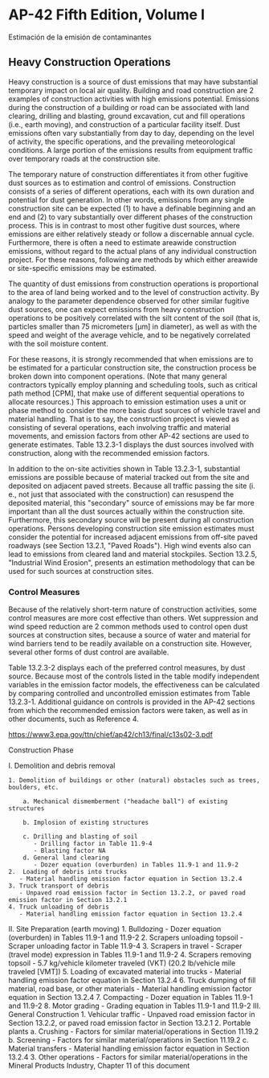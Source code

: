 # AP-42 Fifth Edition, Volume I
Estimación de la emisión de contaminantes 

## Heavy Construction Operations

Heavy construction is a source of dust emissions that may have substantial temporary impact on local air quality. Building and road construction are 2 examples of construction activities with high emissions potential. Emissions during the construction of a building or road can be associated with land clearing, drilling and blasting, ground excavation, cut and fill operations (i.e., earth moving), and construction of a particular facility itself. Dust emissions often vary substantially from day to day, depending on the level of activity, the specific operations, and the prevailing meteorological conditions.   A large portion of the emissions results from equipment traffic over temporary roads at the construction site.

The temporary nature of construction differentiates it from other fugitive dust sources as to estimation and control of emissions. Construction consists of a series of different operations, each with its own duration and potential for dust generation.   In other words, emissions from any single construction site can be expected (1) to have a definable beginning and an end and (2) to vary substantially over different phases of the construction process. This is in contrast to most other fugitive dust sources, where emissions are either relatively steady or follow a discernable annual cycle. Furthermore, there is often a need to estimate areawide construction emissions, without regard to the actual plans of any individual construction project. For these reasons, following are methods by which either areawide or site-specific emissions may be estimated.

The quantity of dust emissions from construction operations is proportional to the area of land being worked and to the level of construction activity. By analogy to the parameter dependence observed for other similar fugitive dust sources, one can expect emissions from heavy construction operations to be positively correlated with the silt content of the soil (that is, particles smaller than 75 micrometers [μm] in diameter), as well as with the speed and weight of the average vehicle, and to be negatively correlated with the soil moisture content.

For these reasons, it is strongly recommended that when emissions are to be estimated for a particular construction site, the construction process be broken down into component operations. (Note that many general contractors typically employ planning and scheduling tools, such as critical path method [CPM], that make use of different sequential operations to allocate resources.) This approach to emission estimation uses a unit or phase method to consider the more basic dust sources of vehicle travel and material handling. That is to say, the construction project is viewed as consisting of several operations, each involving traffic and material movements, and emission factors from other AP-42 sections are used to generate estimates. Table 13.2.3-1 displays the dust sources involved with construction, along with the recommended emission factors.

In addition to the on-site activities shown in Table 13.2.3-1, substantial emissions are possible because of material tracked out from the site and deposited on adjacent paved streets. Because all traffic passing the site (i. e., not just that associated with the construction) can resuspend the deposited material, this "secondary" source of emissions may be far more important than all the dust sources actually within the construction site. Furthermore, this secondary source will be present during all construction operations. Persons developing construction site emission estimates must consider the potential for increased adjacent emissions from off-site paved roadways (see Section 13.2.1, "Paved Roads"). High wind events also can lead to emissions from cleared land and material stockpiles. Section 13.2.5, "Industrial Wind Erosion", presents an estimation methodology that can be used for such sources at construction sites.

### Control Measures

Because of the relatively short-term nature of construction activities, some control measures are more cost effective than others. Wet suppression and wind speed reduction are 2 common methods used to control open dust sources at construction sites, because a source of water and material for wind barriers tend to be readily available on a construction site. However, several other forms of dust control are available.

Table 13.2.3-2 displays each of the preferred control measures, by dust source. Because most of the controls listed in the table modify independent variables in the emission factor models, the effectiveness can be calculated by comparing controlled and uncontrolled emission estimates from Table 13.2.3-1. Additional guidance on controls is provided in the AP-42 sections from which the recommended emission factors were taken, as well as in other documents, such as Reference 4.

https://www3.epa.gov/ttn/chief/ap42/ch13/final/c13s02-3.pdf

Construction Phase

I. Demolition and debris removal

	1. Demolition of buildings or other (natural) obstacles such as trees, boulders, etc.
	
		a. Mechanical dismemberment ("headache ball") of existing structures
		
		b. Implosion of existing structures
		
		c. Drilling and blasting of soil
		   - Drilling factor in Table 11.9-4
		   - Blasting factor NA
		d. General land clearing
		   - Dozer equation (overburden) in Tables 11.9-1 and 11.9-2
	2.  Loading of debris into trucks
	   - Material handling emission factor equation in Section 13.2.4
	3. Truck transport of debris
	   - Unpaved road emission factor in Section 13.2.2, or paved road emission factor in Section 13.2.1
	4. Truck unloading of debris
	   - Material handling emission factor equation in Section 13.2.4
II. Site Preparation (earth moving)
	1. Bulldozing
	   - Dozer equation (overburden) in Tables 11.9-1 and 11.9-2
	2. Scrapers unloading topsoil
	   - Scraper unloading factor in Table 11.9-4
	3. Scrapers in travel
	   - Scraper (travel mode) expression in Tables 11.9-1 and 11.9-2
	4. Scrapers removing topsoil
	   - 5.7  kg/vehicle kilometer traveled (VKT) (20.2 lb/vehicle mile traveled [VMT])
	5. Loading of excavated material into trucks
	   - Material handling emission factor equation in Section 13.2.4
	6. Truck dumping of fill material, road base, or other materials
	   - Material handling emission factor equation in Section 13.2.4
	7. Compacting
	   - Dozer equation in Tables 11.9-1 and 11.9-2
	8. Motor grading
	   - Grading equation in Tables 11.9-1 and 11.9-2
III. General Construction
	1.  Vehicular traffic
	   - Unpaved road emission factor in Section 13.2.2, or paved road emission factor in Section 13.2.1
	2.  Portable plants
		a.  Crushing
		   - Factors for similar material/operations in Section 11.19.2
	b.  Screening
	   - Factors for similar material/operations in Section 11.19.2
	c.  Material transfers
	   - Material handling emission factor equation in Section 13.2.4
	3. Other operations
	   - Factors for similar material/operations in the Mineral Products Industry, Chapter 11 of this document
